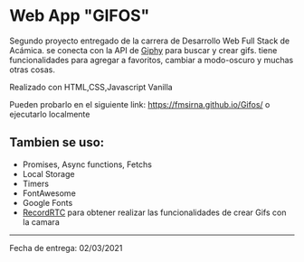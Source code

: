 # Web App "GIFOS"

Segundo proyecto entregado de la carrera de Desarrollo Web Full Stack de Acámica. se conecta con la API de [Giphy](https://developers.giphy.com/) para buscar y crear gifs. tiene funcionalidades para agregar a favoritos, cambiar a modo-oscuro y muchas otras cosas.

Realizado con HTML,CSS,Javascript Vanilla

Pueden probarlo en el siguiente link: https://fmsirna.github.io/Gifos/ o ejecutarlo localmente

## Tambien se uso:

- Promises, Async functions, Fetchs
- Local Storage
- Timers
- FontAwesome
- Google Fonts
- [RecordRTC](https://recordrtc.org/) para obtener realizar las funcionalidades de crear Gifs con la camara

---

Fecha de entrega: 02/03/2021